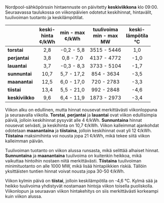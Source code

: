 Nordpool-sähköpörssin hintaennuste on päivitetty **keskiviikkona** klo 09:00. Seuraavassa taulukossa on viikonpäivien odotetut keskihinnat, hintavälit, tuulivoiman tuotanto ja keskilämpötilat.

|       | keski-<br>hinta<br>¢/kWh | min - max<br>¢/kWh | tuulivoima<br>min - max<br>MW | keski-<br>lämpötila<br>°C |
|:-------------|:----------------:|:----------------:|:-------------:|:-------------:|
| **torstai**  | 2,8 | -0,2 - 5,8 | 3515 - 5446 | 1,0 |
| **perjantai** | 3,8 | 0,8 - 7,0 | 4137 - 4772 | -1,0 |
| **lauantai** | 3,7 | -0,3 - 8,3 | 3733 - 5104 | -1,7 |
| **sunnuntai** | 10,7 | 5,7 - 17,2 | 854 - 3634 | -3,5 |
| **maanantai** | 12,5 | 6,0 - 17,0 | 720 - 2783 | -3,3 |
| **tiistai** | 13,4 | 5,5 - 21,0 | 992 - 2848 | -4,6 |
| **keskiviikko** | 9,6 | 6,4 - 11,9 | 1873 - 2973 | -3,4 |

Viikon alku on edullinen, mutta hinnat nousevat merkittävästi viikonloppuna ja seuraavalla viikolla. **Torstai**, **perjantai** ja **lauantai** ovat viikon edullisimpia päiviä, jolloin keskihinnat pysyvät alle 4 ¢/kWh. **Sunnuntaina** hinnat nousevat selvästi, ja keskihinta on 10,7 ¢/kWh. Viikon kalleimmat ajankohdat odotetaan **maanantaina** ja **tiistaina**, jolloin keskihinnat ovat yli 12 ¢/kWh. **Tiistaina** maksimihinta voi nousta jopa 21 ¢/kWh, mikä tekee siitä viikon kalleimman päivän.

Tuulivoiman tuotanto on viikon alussa runsasta, mikä selittää alhaiset hinnat. **Sunnuntaina** ja **maanantaina** tuulivoima on kuitenkin heikkoa, mikä vaikuttaa hintoihin nostaen niitä merkittävästi. **Tiistaina** tuulivoiman minimituotanto on alle 1000 MW, mikä lisää hintapiikkien riskiä. Tällöin yksittäisten tuntien hinnat voivat nousta jopa 30-50 ¢/kWh.

Viikon kylmin päivä on **tiistai**, jolloin keskilämpötila on -4,6 °C. Kylmä sää ja heikko tuulivoima yhdistyvät nostamaan hintoja viikon toisella puoliskolla. Viikonlopun ja seuraavan viikon hintakehitys on siis merkittävästi korkeampi kuin viikon alussa.